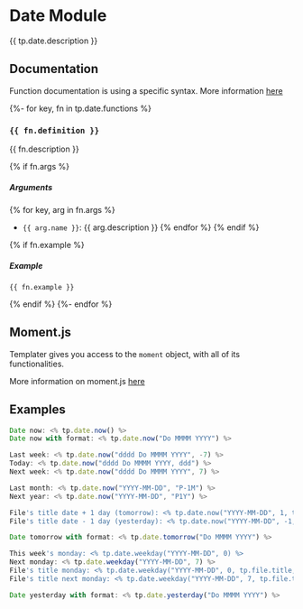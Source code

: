 # Date Module

{{ tp.date.description }}

<!-- toc -->

## Documentation

Function documentation is using a specific syntax. More information [here](../../syntax.md#function-documentation-syntax)

{%- for key, fn in tp.date.functions %}
### `{{ fn.definition }}` 

{{ fn.description }}

{% if fn.args %}
##### Arguments

{% for key, arg in fn.args %}
- `{{ arg.name }}`: {{ arg.description }}
{% endfor %}
{% endif %}

{% if fn.example %}
##### Example

```
{{ fn.example }}
```
{% endif %}
{%- endfor %}

## Moment.js

Templater gives you access to the `moment` object, with all of its functionalities.

More information on moment.js [here](https://momentjs.com/docs/#/displaying/)

## Examples

```javascript
Date now: <% tp.date.now() %>
Date now with format: <% tp.date.now("Do MMMM YYYY") %>

Last week: <% tp.date.now("dddd Do MMMM YYYY", -7) %>
Today: <% tp.date.now("dddd Do MMMM YYYY, ddd") %>
Next week: <% tp.date.now("dddd Do MMMM YYYY", 7) %>

Last month: <% tp.date.now("YYYY-MM-DD", "P-1M") %>
Next year: <% tp.date.now("YYYY-MM-DD", "P1Y") %>

File's title date + 1 day (tomorrow): <% tp.date.now("YYYY-MM-DD", 1, tp.file.title, "YYYY-MM-DD") %>
File's title date - 1 day (yesterday): <% tp.date.now("YYYY-MM-DD", -1, tp.file.title, "YYYY-MM-DD") %>

Date tomorrow with format: <% tp.date.tomorrow("Do MMMM YYYY") %>    

This week's monday: <% tp.date.weekday("YYYY-MM-DD", 0) %>
Next monday: <% tp.date.weekday("YYYY-MM-DD", 7) %>
File's title monday: <% tp.date.weekday("YYYY-MM-DD", 0, tp.file.title, "YYYY-MM-DD") %>
File's title next monday: <% tp.date.weekday("YYYY-MM-DD", 7, tp.file.title, "YYYY-MM-DD") %>

Date yesterday with format: <% tp.date.yesterday("Do MMMM YYYY") %>
```